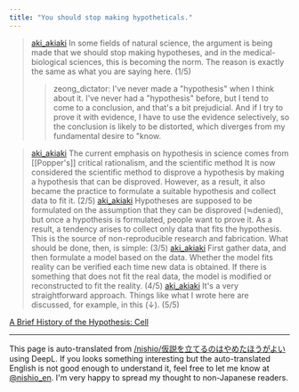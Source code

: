 ```yaml
---
title: "You should stop making hypotheticals."
---
```


> [aki_akiaki](https://x.com/aki_akiaki/status/1825545982383407506) In some fields of natural science, the argument is being made that we should stop making hypotheses, and in the medical-biological sciences, this is becoming the norm. The reason is exactly the same as what you are saying here. (1/5)
>  >zeong_dictator: I've never made a "hypothesis" when I think about it. I've never had a "hypothesis" before, but I tend to come to a conclusion, and that's a bit prejudicial. And if I try to prove it with evidence, I have to use the evidence selectively, so the conclusion is likely to be distorted, which diverges from my fundamental desire to "know.

> [aki_akiaki](https://x.com/aki_akiaki/status/1825546155293577564) The current emphasis on hypothesis in science comes from [[Popper's]] critical rationalism, and the scientific method It is now considered the scientific method to disprove a hypothesis by making a hypothesis that can be disproved. However, as a result, it also became the practice to formulate a suitable hypothesis and collect data to fit it. (2/5)
> [aki_akiaki](https://x.com/aki_akiaki/status/1825546413956305134) Hypotheses are supposed to be formulated on the assumption that they can be disproved (≒denied), but once a hypothesis is formulated, people want to prove it. As a result, a tendency arises to collect only data that fits the hypothesis. This is the source of non-reproducible research and fabrication. What should be done, then, is simple: (3/5)
> [aki_akiaki](https://x.com/aki_akiaki/status/1825546493362884839) First gather data, and then formulate a model based on the data. Whether the model fits reality can be verified each time new data is obtained. If there is something that does not fit the real data, the model is modified or reconstructed to fit the reality. (4/5)
> [aki_akiaki](https://x.com/aki_akiaki/status/1825546618789343677) It's a very straightforward approach. Things like what I wrote here are discussed, for example, in this (↓). (5/5)

[A Brief History of the Hypothesis: Cell](https://www.cell.com/fulltext/S0092-8674(08)00953-7)

---
This page is auto-translated from [/nishio/仮説を立てるのはやめたほうがよい](https://scrapbox.io/nishio/仮説を立てるのはやめたほうがよい) using DeepL. If you looks something interesting but the auto-translated English is not good enough to understand it, feel free to let me know at [@nishio_en](https://twitter.com/nishio_en). I'm very happy to spread my thought to non-Japanese readers.